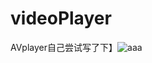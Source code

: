 # videoPlayer
AVplayer自己尝试写了下】![aaa](http://img.blog.csdn.net/20170317170911891?watermark/2/text/aHR0cDovL2Jsb2cuY3Nkbi5uZXQveWV3YXZlMTMz/font/5a6L5L2T/fontsize/400/fill/I0JBQkFCMA==/dissolve/70/gravity/SouthEast)
